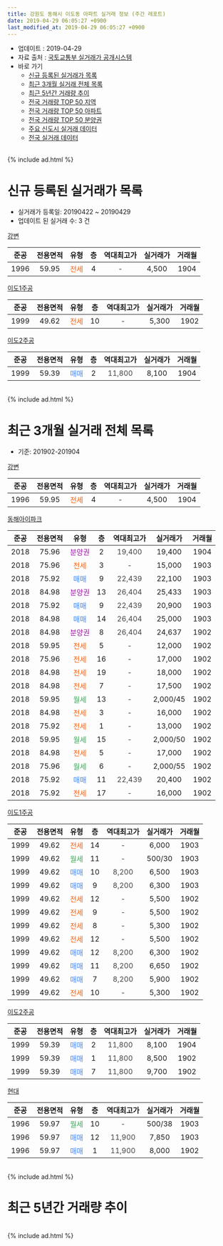 ```yaml
---
title: 강원도 동해시 이도동 아파트 실거래 정보 (주간 레포트)
date: 2019-04-29 06:05:27 +0900
last_modified_at: 2019-04-29 06:05:27 +0900
---
```


* 업데이트 : 2019-04-29
* 자료 출처 : [국토교통부 실거래가 공개시스템](http://rt.molit.go.kr)
* 바로 가기
    * [신규 등록된 실거래가 목록](#신규-등록된-실거래가-목록)
    * [최근 3개월 실거래 전체 목록](#최근-3개월-실거래-전체-목록)
    * [최근 5년간 거래량 추이](#최근-5년간-거래량-추이)
    * [전국 거래량 TOP 50 지역](https://inasie.github.io/apt-trade-info/최근-3개월-전국에서-가장-거래가-많이-발생한-지역)
    * [전국 거래량 TOP 50 아파트](https://inasie.github.io/apt-trade-info/최근-3개월-전국에서-가장-거래가-많이-발생한-아파트)
    * [전국 거래량 TOP 50 분양권](https://inasie.github.io/apt-trade-info/최근-3개월-전국에서-가장-거래가-많이-발생한-분양권)
    * [주요 신도시 실거래 데이터](https://inasie.github.io/apt-trade-info/주요-신도시)
    * [전국 실거래 데이터](https://inasie.github.io/apt-trade-info/전국)
<br>
{% include ad.html %}
<br>

# 신규 등록된 실거래가 목록
* 실거래가 등록일: 20190422 ~ 20190429
* 업데이트 된 실거래 수: 3 건


[강변](https://search.naver.com/search.naver?query=%EA%B0%95%EC%9B%90%EB%8F%84+%EB%8F%99%ED%95%B4%EC%8B%9C+%EC%9D%B4%EB%8F%84%EB%8F%99+%EA%B0%95%EB%B3%80)

|준공|전용면적|유형|층|역대최고가|실거래가|거래월|
|:---:|:---:|:---:|:---:|:---:|:---:|:---:|
|1996|59.95|<span style="color:#ff5a00">전세</span>|4|<span style="color:#444444">-</span>|4,500|1904|

[이도1주공](https://search.naver.com/search.naver?query=%EA%B0%95%EC%9B%90%EB%8F%84+%EB%8F%99%ED%95%B4%EC%8B%9C+%EC%9D%B4%EB%8F%84%EB%8F%99+%EC%9D%B4%EB%8F%841%EC%A3%BC%EA%B3%B5)

|준공|전용면적|유형|층|역대최고가|실거래가|거래월|
|:---:|:---:|:---:|:---:|:---:|:---:|:---:|
|1999|49.62|<span style="color:#ff5a00">전세</span>|10|<span style="color:#444444">-</span>|5,300|1902|

[이도2주공](https://search.naver.com/search.naver?query=%EA%B0%95%EC%9B%90%EB%8F%84+%EB%8F%99%ED%95%B4%EC%8B%9C+%EC%9D%B4%EB%8F%84%EB%8F%99+%EC%9D%B4%EB%8F%842%EC%A3%BC%EA%B3%B5)

|준공|전용면적|유형|층|역대최고가|실거래가|거래월|
|:---:|:---:|:---:|:---:|:---:|:---:|:---:|
|1999|59.39|<span style="color:#4285f3">매매</span>|2|<span style="color:#444444">11,800</span>|8,100|1904|


<br>
{% include ad.html %}
<br>

# 최근 3개월 실거래 전체 목록
* 기준: 201902-201904


[강변](https://search.naver.com/search.naver?query=%EA%B0%95%EC%9B%90%EB%8F%84+%EB%8F%99%ED%95%B4%EC%8B%9C+%EC%9D%B4%EB%8F%84%EB%8F%99+%EA%B0%95%EB%B3%80)

|준공|전용면적|유형|층|역대최고가|실거래가|거래월|
|:---:|:---:|:---:|:---:|:---:|:---:|:---:|
|1996|59.95|<span style="color:#ff5a00">전세</span>|4|<span style="color:#444444">-</span>|4,500|1904|

[동해아이파크](https://search.naver.com/search.naver?query=%EA%B0%95%EC%9B%90%EB%8F%84+%EB%8F%99%ED%95%B4%EC%8B%9C+%EC%9D%B4%EB%8F%84%EB%8F%99+%EB%8F%99%ED%95%B4%EC%95%84%EC%9D%B4%ED%8C%8C%ED%81%AC)

|준공|전용면적|유형|층|역대최고가|실거래가|거래월|
|:---:|:---:|:---:|:---:|:---:|:---:|:---:|
|2018|75.96|<span style="color:#9C11A5">분양권</span>|2|<span style="color:#444444">19,400</span>|19,400|1904|
|2018|75.96|<span style="color:#ff5a00">전세</span>|3|<span style="color:#444444">-</span>|15,000|1903|
|2018|75.92|<span style="color:#4285f3">매매</span>|9|<span style="color:#444444">22,439</span>|22,100|1903|
|2018|84.98|<span style="color:#9C11A5">분양권</span>|13|<span style="color:#444444">26,404</span>|25,433|1903|
|2018|75.92|<span style="color:#4285f3">매매</span>|9|<span style="color:#444444">22,439</span>|20,900|1903|
|2018|84.98|<span style="color:#4285f3">매매</span>|14|<span style="color:#444444">26,404</span>|25,000|1903|
|2018|84.98|<span style="color:#9C11A5">분양권</span>|8|<span style="color:#444444">26,404</span>|24,637|1902|
|2018|59.95|<span style="color:#ff5a00">전세</span>|5|<span style="color:#444444">-</span>|12,000|1902|
|2018|75.96|<span style="color:#ff5a00">전세</span>|16|<span style="color:#444444">-</span>|17,000|1902|
|2018|84.98|<span style="color:#ff5a00">전세</span>|19|<span style="color:#444444">-</span>|18,000|1902|
|2018|84.98|<span style="color:#ff5a00">전세</span>|7|<span style="color:#444444">-</span>|17,500|1902|
|2018|59.95|<span style="color:#34a853">월세</span>|13|<span style="color:#444444">-</span>|2,000/45|1902|
|2018|84.98|<span style="color:#ff5a00">전세</span>|3|<span style="color:#444444">-</span>|16,000|1902|
|2018|75.92|<span style="color:#ff5a00">전세</span>|1|<span style="color:#444444">-</span>|13,000|1902|
|2018|59.95|<span style="color:#34a853">월세</span>|15|<span style="color:#444444">-</span>|2,000/50|1902|
|2018|84.98|<span style="color:#ff5a00">전세</span>|5|<span style="color:#444444">-</span>|17,000|1902|
|2018|75.96|<span style="color:#34a853">월세</span>|6|<span style="color:#444444">-</span>|2,000/55|1902|
|2018|75.92|<span style="color:#4285f3">매매</span>|11|<span style="color:#444444">22,439</span>|20,400|1902|
|2018|75.92|<span style="color:#ff5a00">전세</span>|17|<span style="color:#444444">-</span>|16,000|1902|

[이도1주공](https://search.naver.com/search.naver?query=%EA%B0%95%EC%9B%90%EB%8F%84+%EB%8F%99%ED%95%B4%EC%8B%9C+%EC%9D%B4%EB%8F%84%EB%8F%99+%EC%9D%B4%EB%8F%841%EC%A3%BC%EA%B3%B5)

|준공|전용면적|유형|층|역대최고가|실거래가|거래월|
|:---:|:---:|:---:|:---:|:---:|:---:|:---:|
|1999|49.62|<span style="color:#ff5a00">전세</span>|14|<span style="color:#444444">-</span>|6,000|1903|
|1999|49.62|<span style="color:#34a853">월세</span>|11|<span style="color:#444444">-</span>|500/30|1903|
|1999|49.62|<span style="color:#4285f3">매매</span>|10|<span style="color:#444444">8,200</span>|6,500|1903|
|1999|49.62|<span style="color:#4285f3">매매</span>|9|<span style="color:#444444">8,200</span>|6,300|1903|
|1999|49.62|<span style="color:#ff5a00">전세</span>|12|<span style="color:#444444">-</span>|5,500|1902|
|1999|49.62|<span style="color:#ff5a00">전세</span>|9|<span style="color:#444444">-</span>|5,500|1902|
|1999|49.62|<span style="color:#ff5a00">전세</span>|8|<span style="color:#444444">-</span>|5,300|1902|
|1999|49.62|<span style="color:#ff5a00">전세</span>|12|<span style="color:#444444">-</span>|5,500|1902|
|1999|49.62|<span style="color:#4285f3">매매</span>|12|<span style="color:#444444">8,200</span>|6,300|1902|
|1999|49.62|<span style="color:#4285f3">매매</span>|11|<span style="color:#444444">8,200</span>|6,650|1902|
|1999|49.62|<span style="color:#4285f3">매매</span>|7|<span style="color:#444444">8,200</span>|5,900|1902|
|1999|49.62|<span style="color:#ff5a00">전세</span>|10|<span style="color:#444444">-</span>|5,300|1902|

[이도2주공](https://search.naver.com/search.naver?query=%EA%B0%95%EC%9B%90%EB%8F%84+%EB%8F%99%ED%95%B4%EC%8B%9C+%EC%9D%B4%EB%8F%84%EB%8F%99+%EC%9D%B4%EB%8F%842%EC%A3%BC%EA%B3%B5)

|준공|전용면적|유형|층|역대최고가|실거래가|거래월|
|:---:|:---:|:---:|:---:|:---:|:---:|:---:|
|1999|59.39|<span style="color:#4285f3">매매</span>|2|<span style="color:#444444">11,800</span>|8,100|1904|
|1999|59.39|<span style="color:#4285f3">매매</span>|1|<span style="color:#444444">11,800</span>|8,500|1902|
|1999|59.39|<span style="color:#4285f3">매매</span>|7|<span style="color:#444444">11,800</span>|9,700|1902|

[현대](https://search.naver.com/search.naver?query=%EA%B0%95%EC%9B%90%EB%8F%84+%EB%8F%99%ED%95%B4%EC%8B%9C+%EC%9D%B4%EB%8F%84%EB%8F%99+%ED%98%84%EB%8C%80)

|준공|전용면적|유형|층|역대최고가|실거래가|거래월|
|:---:|:---:|:---:|:---:|:---:|:---:|:---:|
|1996|59.97|<span style="color:#34a853">월세</span>|10|<span style="color:#444444">-</span>|500/38|1903|
|1996|59.97|<span style="color:#4285f3">매매</span>|12|<span style="color:#444444">11,900</span>|7,850|1903|
|1996|59.97|<span style="color:#4285f3">매매</span>|1|<span style="color:#444444">11,900</span>|8,000|1902|


<br>
{% include ad.html %}
<br>

# 최근 5년간 거래량 추이


<div style="width:100%;">
    <canvas id="deal_progress" height="200"></canvas>
</div>

<script>
new Chart(document.getElementById("deal_progress"), {
    type: 'line',
    data: {
        labels: ['201404','201405','201406','201407','201408','201409','201410','201411','201412','201501','201502','201503','201504','201505','201506','201507','201508','201509','201510','201511','201512','201601','201602','201603','201604','201605','201606','201607','201608','201609','201610','201611','201612','201701','201702','201703','201704','201705','201706','201707','201708','201709','201710','201711','201712','201801','201802','201803','201804','201805','201806','201807','201808','201809','201810','201811','201812','201901','201902','201903','201904'],
        datasets: [{
            label: '매매',
            pointRadius: 1,
            data: [6, 10, 3, 4, 12, 4, 12, 5, 7, 7, 9, 13, 8, 10, 1, 9, 5, 9, 9, 4, 3, 4, 2, 12, 4, 4, 3, 4, 5, 5, 9, 4, 6, 7, 8, 7, 4, 12, 5, 4, 9, 5, 7, 6, 3, 12, 5, 10, 11, 11, 7, 6, 8, 15, 18, 21, 10, 14, 8, 7, 2],
            borderColor: "rgba(255, 201, 14, 1)",
            backgroundColor: "rgba(255, 201, 14, 0.5)",
            fill: false,
            lineTension: 0
        },{
            label: '전월세',
            pointRadius: 1,
            data: [3, 2, 4, 5, 1, 2, 2, 2, 3, 5, 4, 6, 2, 4, 1, 8, 2, 3, 4, 6, 2, 4, 4, 1, 6, 2, 3, 2, 2, 1, 6, 1, 3, 6, 11, 6, 2, 4, 5, 5, 6, 2, 6, 1, 3, 2, 2, 2, 5, 2, 4, 4, 3, 3, 2, 1, 8, 10, 16, 4, 1],
            borderColor: "rgba(0, 141, 185, 1)",
            backgroundColor: "rgba(0, 141, 185, 0.5)",
            fill: false,
            lineTension: 0
        }
        ]
    },
    options: {
        responsive: true,
        title: {
            display: false
        },
        tooltips: {
            mode: 'index',
            intersect: false
        },
        hover: {
            mode: 'nearest',
            intersect: true
        },
        scales: {
            xAxes: [{
                display: true,
                scaleLabel: {
                    display: true,
                    labelString: '년/월'
                }
            }],
            yAxes: [{
                display: true,
                ticks: {
                    suggestedMin: 0,
                },
                scaleLabel: {
                    display: true,
                    labelString: '실거래 수'
                }
            }]
        }
    }
});

</script>


<br>
{% include ad.html %}
<br>

